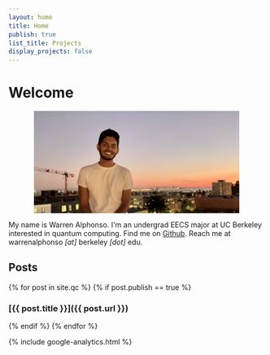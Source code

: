 ```yaml
---
layout: home 
title: Home 
publish: true
list_title: Projects
display_projects: false
---
```


# Welcome

<img src="/images/pic2.jpg" style="display:block; margin-left:auto; margin-right: auto; width:80%;">

My name is Warren Alphonso. I'm an undergrad EECS major at UC Berkeley 
interested in quantum computing. Find me on 
[Github](https://github.com/warrenalphonso). Reach me at warrenalphonso *[at]* 
berkeley *[dot]* edu.  

## Posts 

{% for post in site.qc %}
  {% if post.publish == true %} 
### [{{ post.title }}]({{ post.url }})
  {% endif %}
{% endfor %}

{% include google-analytics.html %}
